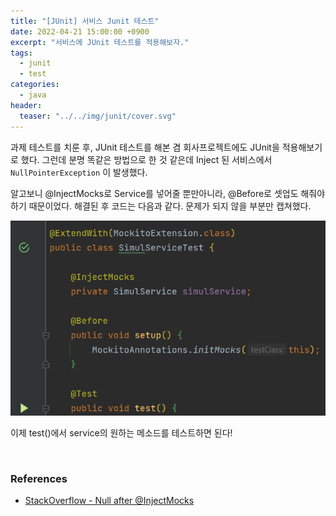 ```yaml
---
title: "[JUnit] 서비스 Junit 테스트"
date: 2022-04-21 15:00:00 +0900
excerpt: "서비스에 JUnit 테스트를 적용해보자."
tags:
  - junit
  - test
categories:
  - java
header:
  teaser: "../../img/junit/cover.svg"
---
```




과제 테스트를 치룬 후, JUnit 테스트를 해본 겸 회사프로젝트에도 JUnit을 적용해보기로 했다. 그런데 분명 똑같은 방법으로 한 것 같은데 Inject 된 서비스에서 `NullPointerException` 이 발생했다.

알고보니 @InjectMocks로 Service를 넣어줄 뿐만아니라, @Before로 셋업도 해줘야하기 때문이었다.
해결된 후 코드는 다음과 같다. 문제가 되지 않을 부분만 캡쳐했다.



![image-20220421152359562](../../img/image-20220421152359562.png)



이제 test()에서 service의 원하는 메소드를 테스트하면 된다!



<br/>

### References


- [StackOverflow - Null after @InjectMocks](https://stackoverflow.com/questions/27065195/null-after-injectmocks)
